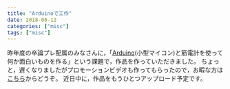 ```yaml
---
title: "Arduinoで工作"
date: 2018-06-12
categories: ["misc"]
tags: ["misc"]
---
```


昨年度の卒論プレ配属のみなさんに，「[Arduino](https://www.arduino.cc/)(小型マイコン)と筋電計を使って何か面白いものを作る」という課題で，作品を作っていただきました。
ちょっと，遅くなりましたがプロモーションビデオも作ってもらったので，お暇な方は[こちら](http://bcl.sci.yamaguchi-u.ac.jp/news/306)からどうぞ。
近日中に，作品をもうひとつアップロード予定です。
